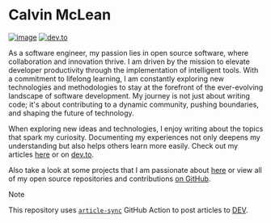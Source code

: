 # Calvin McLean

[![image](https://img.shields.io/badge/GitHub-100000?style=for-the-badge&logo=github&logoColor=white)](https://calvinmclean.github.io/#/)
[![dev.to](https://img.shields.io/badge/dev.to-0A0A0A?style=for-the-badge&logo=devdotto&logoColor=white)](https://dev.to/calvinmclean)

As a software engineer, my passion lies in open source software, where collaboration and innovation thrive. I am driven by the mission to elevate developer productivity through the implementation of intelligent tools. With a commitment to lifelong learning, I am constantly exploring new technologies and methodologies to stay at the forefront of the ever-evolving landscape of software development. My journey is not just about writing code; it's about contributing to a dynamic community, pushing boundaries, and shaping the future of technology.

When exploring new ideas and technologies, I enjoy writing about the topics that spark my curiosity. Documenting my experiences not only deepens my understanding but also helps others learn more easily. Check out my articles [here](./articles_homepage) or on [dev.to](https://dev.to/calvinmclean).

Also take a look at some projects that I am passionate about [here](./projects_homepage.md) or view all of my open source repositories and contributions [on GitHub](https://github.com/calvinmclean).

> [!NOTE]
> This repository uses [`article-sync`](https://github.com/marketplace/actions/article-sync) GitHub Action to post articles to [DEV](https://dev.to/calvinmclean).

